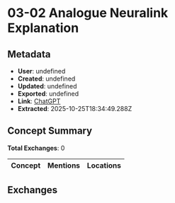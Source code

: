 # **03-02 Analogue Neuralink Explanation**

## Metadata

- **User**: undefined
- **Created**: undefined
- **Updated**: undefined
- **Exported**: undefined
- **Link**: [ChatGPT](undefined)
- **Extracted**: 2025-10-25T18:34:49.288Z

## Concept Summary

**Total Exchanges**: 0

| Concept | Mentions | Locations |
|---------|----------|----------|

## Exchanges

